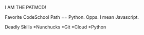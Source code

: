 I AM THE PATMCD!

Favorite CodeSchool Path == Python. Opps. I mean Javascript.

Deadly Skills
*Nunchucks
*Git
*Cloud
*Python
